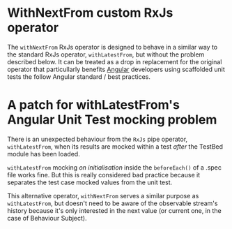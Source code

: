 # WithNextFrom custom RxJs operator

The `withNextFrom` RxJs operator is designed to behave in a similar way to the standard RxJs operator, `withLatestFrom`, but without the problem described below. It can be treated as a drop in replacement for the original operator that particullarly benefits [Angular](https://angular.io/) developers using scaffolded unit tests the follow Angular standard / best practices.

# A patch for withLatestFrom's Angular Unit Test mocking problem

There is an unexpected behaviour from the `RxJs` pipe operator, `withLatestFrom`, when its results are mocked within a test _after_ the TestBed module has been loaded.

`withLatestFrom` mocking _on initialisation_ inside the `beforeEach()` of a .spec file works fine. But this is really considered bad practice because it separates the test case mocked values from the unit test.

This alternative operator, `withNextFrom` serves a similar purpose as `withLatestFrom`, but doesn't need to be aware of the observable stream's history because it's only interested in the next value (or current one, in the case of Behaviour Subject).
